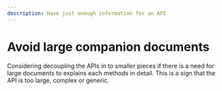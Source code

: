 ```yaml
---
description: Have just enough information for an API
---
```


# Avoid large companion documents

Considering decoupling the APIs in to smaller pieces if there is a need for large documents to explains each methods in detail. This is a sign that the API is too large, complex or generic.

